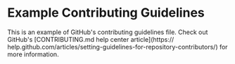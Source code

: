 # Example Contributing Guidelines

This is an example of GitHub's contributing guidelines file. Check out GitHub's [CONTRIBUTING.md help center article](https:// help.github.com/articles/setting-guidelines-for-repository-contributors/) for more information.
